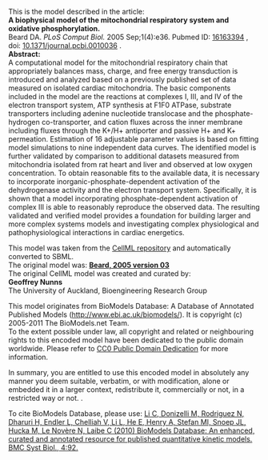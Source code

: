 

This is the model described in the article:  
**A biophysical model of the mitochondrial respiratory system and oxidative phosphorylation.**   
Beard DA. _PLoS Comput Biol._ 2005 Sep;1(4):e36. Pubmed ID:
[16163394](http://www.ncbi.nlm.nih.gov/pubmed/16163394) , doi:
[10.1371/journal.pcbi.0010036](http://dx.doi.org/10.1371/journal.pcbi.0010036)
.  
**Abstract:**   
A computational model for the mitochondrial respiratory chain that
appropriately balances mass, charge, and free energy transduction is
introduced and analyzed based on a previously published set of data measured
on isolated cardiac mitochondria. The basic components included in the model
are the reactions at complexes I, III, and IV of the electron transport
system, ATP synthesis at F1F0 ATPase, substrate transporters including adenine
nucleotide translocase and the phosphate-hydrogen co-transporter, and cation
fluxes across the inner membrane including fluxes through the K+/H+ antiporter
and passive H+ and K+ permeation. Estimation of 16 adjustable parameter values
is based on fitting model simulations to nine independent data curves. The
identified model is further validated by comparison to additional datasets
measured from mitochondria isolated from rat heart and liver and observed at
low oxygen concentration. To obtain reasonable fits to the available data, it
is necessary to incorporate inorganic-phosphate-dependent activation of the
dehydrogenase activity and the electron transport system. Specifically, it is
shown that a model incorporating phosphate-dependent activation of complex III
is able to reasonably reproduce the observed data. The resulting validated and
verified model provides a foundation for building larger and more complex
systems models and investigating complex physiological and pathophysiological
interactions in cardiac energetics.

This model was taken from the [CellML
repository](http://www.cellml.org/models) and automatically converted to SBML.  
The original model was: [ **Beard, 2005 version 03**
](http://www.cellml.org/models/beard_2005_version03)  
The original CellML model was created and curated by:  
**Geoffrey Nunns**   
The University of Auckland, Bioengineering Research Group

This model originates from BioModels Database: A Database of Annotated
Published Models (http://www.ebi.ac.uk/biomodels/). It is copyright (c)
2005-2011 The BioModels.net Team.  
To the extent possible under law, all copyright and related or neighbouring
rights to this encoded model have been dedicated to the public domain
worldwide. Please refer to [CC0 Public Domain
Dedication](http://creativecommons.org/publicdomain/zero/1.0/) for more
information.

In summary, you are entitled to use this encoded model in absolutely any
manner you deem suitable, verbatim, or with modification, alone or embedded it
in a larger context, redistribute it, commercially or not, in a restricted way
or not. .  
  
To cite BioModels Database, please use: [Li C, Donizelli M, Rodriguez N,
Dharuri H, Endler L, Chelliah V, Li L, He E, Henry A, Stefan MI, Snoep JL,
Hucka M, Le Novère N, Laibe C (2010) BioModels Database: An enhanced, curated
and annotated resource for published quantitative kinetic models. BMC Syst
Biol., 4:92.](http://www.ncbi.nlm.nih.gov/pubmed/20587024)

